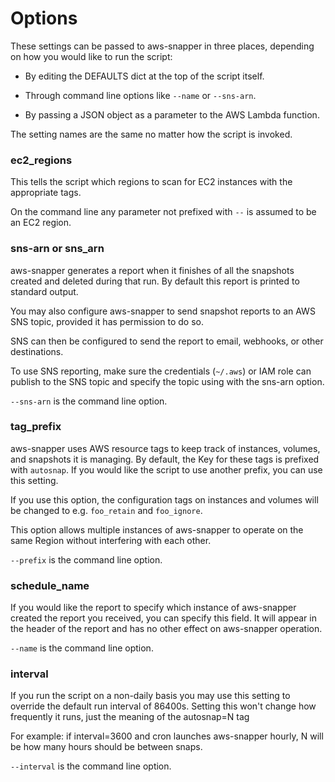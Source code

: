 # Options

These settings can be passed to aws-snapper in three places, depending
on how you would like to run the script:

* By editing the DEFAULTS dict at the top of the script itself.

* Through command line options like `--name` or `--sns-arn`.

* By passing a JSON object as a parameter to the AWS Lambda function.

The setting names are the same no matter how the script is invoked.

### ec2_regions

This tells the script which regions to scan for EC2 instances with
the appropriate tags.

On the command line any parameter not prefixed with `--` is assumed
to be an EC2 region.

### sns-arn or sns_arn

aws-snapper generates a report when it finishes of all the snapshots
created and deleted during that run. By default this report is
printed to standard output.

You may also configure aws-snapper to send snapshot reports to an
AWS SNS topic, provided it has permission to do so.

SNS can then be configured to send the report to email, webhooks,
or other destinations.

To use SNS reporting, make sure the credentials (`~/.aws`) or IAM
role can publish to the SNS topic and specify the topic using
with the sns-arn option.

`--sns-arn` is the command line option.

### tag_prefix

aws-snapper uses AWS resource tags to keep track of instances,
volumes, and snapshots it is managing. By default, the Key for
these tags is prefixed with `autosnap`. If you would like the
script to use another prefix, you can use this setting.

If you use this option, the configuration tags on instances and
volumes will be changed to e.g. `foo_retain` and `foo_ignore`.

This option allows multiple instances of aws-snapper to operate on
the same Region without interfering with each other.

`--prefix` is the command line option.

### schedule_name

If you would like the report to specify which instance of
aws-snapper created the report you received, you can specify
this field. It will appear in the header of the report and
has no other effect on aws-snapper operation.

`--name` is the command line option.

### interval

If you run the script on a non-daily basis you may use this
setting to override the default run interval of 86400s. Setting
this won't change how frequently it runs, just the meaning of
the autosnap=N tag

For example: if interval=3600 and cron launches aws-snapper
hourly, N will be how many hours should be between snaps.

`--interval` is the command line option.
